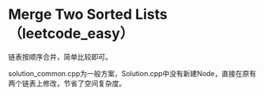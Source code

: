 # Merge Two Sorted Lists（leetcode_easy）
链表按顺序合并，简单比较即可。

solution_common.cpp为一般方案，Solution.cpp中没有新建Node，直接在原有两个链表上修改，节省了空间复杂度。